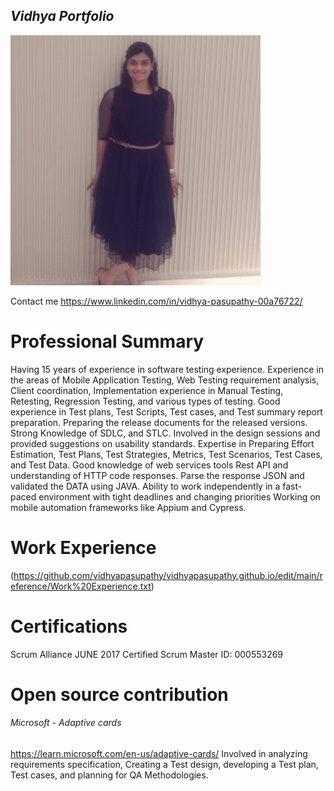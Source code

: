 ## _Vidhya Portfolio_

![Srividhya](https://github.com/vidhyapasupathy/vidhyapasupathy.github.io/blob/main/image/vidhya.jpeg)

Contact me https://www.linkedin.com/in/vidhya-pasupathy-00a76722/

# Professional Summary 
Having 15 years of experience in software testing experience. Experience in the areas of Mobile Application Testing, Web Testing requirement analysis, Client coordination, Implementation experience in Manual Testing, Retesting, Regression Testing, and various types of testing.
Good experience in Test plans, Test Scripts, Test cases, and Test summary report preparation. Preparing the release documents for the released versions.
Strong Knowledge of SDLC, and STLC. Involved in the design sessions and provided suggestions on usability standards. Expertise in Preparing Effort Estimation, Test Plans, Test Strategies, Metrics, Test Scenarios, Test Cases, and Test Data.
Good knowledge of web services tools Rest API and understanding of HTTP code responses.
Parse the response JSON and validated the DATA using JAVA.
Ability to work independently in a fast-paced environment with tight deadlines and changing priorities
Working on mobile automation frameworks like Appium and Cypress.

# Work Experience
(https://github.com/vidhyapasupathy/vidhyapasupathy.github.io/edit/main/reference/Work%20Experience.txt)

# Certifications
Scrum Alliance JUNE 2017
Certified Scrum Master ID: 000553269

# Open source contribution 
###### Microsoft - Adaptive cards
https://learn.microsoft.com/en-us/adaptive-cards/ Involved in analyzing requirements specification, Creating a Test design, developing a Test plan, Test cases, and planning for QA Methodologies.


